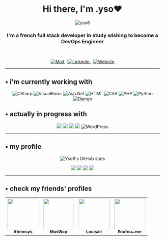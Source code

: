 <h1 align="center">Hi there, I'm <a class="ncname">.yso♥</a></h1>

<p align="center"> 
  <img src="https://komarev.com/ghpvc/?username=yso8&label=.Views&color=736751&style=flat" alt="yso8" /> 
</p>

<div class="space-2">
<h3 align="center">I'm a french full stack developer in study wishing to become a <span>DevOps Engineer</span></h3>

<br>
  <p align="Center">
    <a href="mailto:baptisteguillaumepro@gmail.com" target="_blank" rel="noreferrer">
      <img alt="Mail" src="https://img.shields.io/badge/Gmail-D14836?style=for-the-badge&logo=gmail&logoColor=white"/>
    </a>
    &nbsp;
    <a href="https://www.linkedin.com/in/baptiste-dev/" target="_blank" rel="noreferrer">
      <img alt="Linkedin" src="https://img.shields.io/badge/LinkedIn-0077B5?style=for-the-badge&logo=linkedin&logoColor=white" />
    </a>
    &nbsp;
    <a href="https://www.ys8o.fr" target="_blank" rel="noreferrer">
      <img alt="Website" src="https://img.shields.io/badge/My.portfolio-D6CAB1?style=for-the-badge&logo=readme&logoColor=white" />
    </a>
  </p>
</div>

<hr class="space-4 light">

<div class="space-3">
<h2 align="left">• i'm currently working with</h2>
</div>

<div class="space-2">
  <p align="center"> 
    <img alt="CSharp" src="https://img.shields.io/badge/C%23-239120.svg?style=for-the-badge&logo=c-sharp&logoColor=white">
    <img alt="VisualBasic" src="https://img.shields.io/badge/Visual%20Basic-007ACC.svg?style=for-the-badge&logo=.net&logoColor=white">
    <img alt="Asp.Net" src="https://img.shields.io/badge/ASP.NET-512BD4.svg?style=for-the-badge&logo=.net&logoColor=white">
    <img alt="HTML" src="https://img.shields.io/badge/HTML5-E34F26.svg?style=for-the-badge&logo=html5&logoColor=white">
    <img alt="CSS" src="https://img.shields.io/badge/CSS3-1572B6.svg?style=for-the-badge&logo=css3&logoColor=white">
    <img alt="PHP" src="https://img.shields.io/badge/PHP-777BB4.svg?style=for-the-badge&logo=php&logoColor=white">
    <img alt="Python" src="https://img.shields.io/badge/Python-3776AB.svg?style=for-the-badge&logo=python&logoColor=white">
    <img alt="Django" src="https://img.shields.io/badge/Django-092E20.svg?style=for-the-badge&logo=django&logoColor=white">
  </p>
</div>

<div class="space-4">
<h2 align="left">• actually in progress with</h2>
</div>

<div class="space-2">
  <p align="center">
    <img src="https://img.shields.io/badge/Git-F05032.svg?style=for-the-badge&logo=git&logoColor=white">
    <img src="https://img.shields.io/badge/JavaScript-F7DF1E.svg?style=for-the-badge&logo=javascript&logoColor=white">
    <img src="https://img.shields.io/badge/TypeScript-007ACC.svg?style=for-the-badge&logo=typescript&logoColor=white">
    <img src="https://img.shields.io/badge/Pytest-0A9EDC.svg?style=for-the-badge&logo=python&logoColor=white">
    <img alt="WordPress" src="https://img.shields.io/badge/WordPress-21759B.svg?style=for-the-badge&logo=wordpress&logoColor=white">
  </p>
</div>

<hr class="space-4 light">

<div class="space-2">
  <h2 align="left">• my profile</h2>
</div>

<div class="space-2" align="center">

  ![Yso8's GitHub stats](https://github-readme-stats.vercel.app/api?username=yso8&count_private=true&hide=prs,issues&show_icons=true)

</div>

<p align="center" href="https://github.com/anuraghazra/github-readme-stats">
  <img src="https://github-readme-stats.vercel.app/api/pin/?username=yso8&repo=b3-c2-dev-tu-alary-guillaume" />
  <img src="https://github-readme-stats.vercel.app/api/pin/?username=yso8&repo=the_plant_market_html" />
  <img src="https://github-readme-stats.vercel.app/api/pin/?username=yso8&repo=scrap_ameli_learning" />
  <img src="https://github-readme-stats.vercel.app/api/pin/?username=yso8&repo=yso" />
</p>

<hr class="space-4 light">

<div class="space-2">
<h2 align="left">• check my friends' profiles</h2>
</div>

<p align="center">
<table>
  <tr>
    <td align="center">
      <a href="https://github.com/Ahmosys">
        <img src="https://avatars.githubusercontent.com/u/82736431?v=4" width="100px;" alt=""/>
        <br />
        <sub>
          <b>Ahmosys</b>
        </sub>
      </a>
    </td>
    <td align="center">
      <a href="https://github.com/MasWap">
        <img src="https://avatars.githubusercontent.com/u/60668709?v=4" width="100px;" alt=""/>
        <br />
        <sub>
          <b>MasWap</b>
        </sub>
      </a>
    </td>
    <td align="center">
      <a href="https://github.com/louisalr">
        <img src="https://avatars.githubusercontent.com/u/58358948?v=4" width="100px;" alt=""/>
        <br />
        <sub>
          <b>Louisalr</b>
        </sub>
      </a>
    </td>
    <td align="center">
      <a href="https://github.com/Foufou-exe">
        <img src="https://avatars.githubusercontent.com/u/76502393?v=4" width="100px;" alt=""/>
        <br />
        <sub>
          <b>Foufou-exe</b>
        </sub>
      </a>
    </td>
  </tr>
</table>
</p>

</a>
</p>
